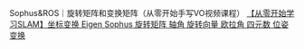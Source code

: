 Sophus&ROS｜旋转矩阵和变换矩阵（从零开始手写VO视频课程）
[【从零开始学习SLAM】坐标变换 Eigen Sophus 旋转矩阵 轴角 旋转向量 欧拉角 四元数 位姿变换](https://chunqiushenye.blog.csdn.net/article/details/100080945)